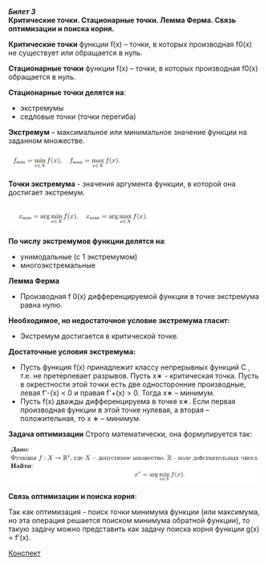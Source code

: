 
***Билет 3***\
**Критические точки. Стационарные точки. Лемма Ферма. Связь оптимизации и поиска корня.**

**Критические точки** функции f(x) – точки, в которых производная f0(x) не существует или обращается в нуль.

**Стационарные точки** функции f(x) – точки, в которых производная f0(x) обращается в нуль.

**Стационарные точки делятся на**:

- экстремумы
- седловые точки (точки перегиба)

**Экстремум** – максимальное или минимальное значение функции на заданном множестве.

![img_2.png](img_2.png)

**Точки экстремума** - значения аргумента функции, в которой она достигает экстремум.

![img_3.png](img_3.png)

**По числу экстремумов функции делятся на**:

- унимодальные (с 1 экстремумом)
- многоэкстремальные

**Лемма Ферма**

- Производная f 0(x) дифференцируемой функции в точке экстремума равна нулю.

**Необходимое, но недостаточное условие экстремума гласит:**

- Экстремум достигается в критической точке.

**Достаточные условия экстремума:**

- Пусть функция f(x) принадлежит классу непрерывных функций C , т.е. не претерпевает разрывов.
  Пусть x∗ - критическая точка. Пусть в окрестности этой точки есть две
  односторонние производные, левая f'-(x) < 0 и правая f'+(x) > 0. Тогда x∗ – минимум.
- Пусть f(x) дважды дифференцируема в точке x∗.
  Если первая производная функции в этой точке нулевая, а вторая – положительная,
  то x ∗ – минимум.

**Задача оптимизации**
Строго математически, она формулируется так:

![img_4.png](img_4.png)

**Связь оптимизации и поиска корня**:

Так как оптимизация - поиск точки минимума функции (или максимума, но эта операция решается поиском минимума
обратной функции), то такую задачу можно представить как задачу поиска корня функции g(x) = f'(x).

[Конспект](https://www.open.etu.ru/assets/courseware/v1/0516d2c7dc39c3bc571e4d0c1962bf64/asset-v1:kafedra-cad+opt-methods+spring_2024+type@asset+block/конспект1_3.pdf)

```python 

```
